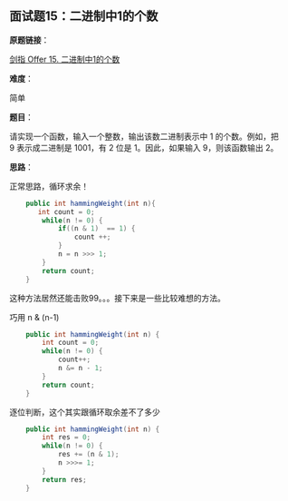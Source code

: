 ## 面试题15：二进制中1的个数

**原题链接**：

[剑指 Offer 15. 二进制中1的个数](https://leetcode-cn.com/problems/er-jin-zhi-zhong-1de-ge-shu-lcof/)

**难度**：

简单

**题目**：

请实现一个函数，输入一个整数，输出该数二进制表示中 1 的个数。例如，把 9 表示成二进制是 1001，有 2 位是 1。因此，如果输入 9，则该函数输出 2。

**思路**：

正常思路，循环求余！

```java
    public int hammingWeight(int n){
	   int count = 0;
        while(n != 0) {
        	if((n & 1)  == 1) {
        		count ++;
        	}
        	n = n >>> 1;
        }
        return count;
    }
```

这种方法居然还能击败99。。。接下来是一些比较难想的方法。

巧用 n & (n-1)
```java
	public int hammingWeight(int n) {
		int count = 0;
        while(n != 0) {
        	count++;
            n &= n - 1;
        }
        return count;
    }
```
逐位判断，这个其实跟循环取余差不了多少
```java
	public int hammingWeight(int n) {
        int res = 0;
        while(n != 0) {
            res += (n & 1);
            n >>>= 1;
        }
        return res;
    }
```
